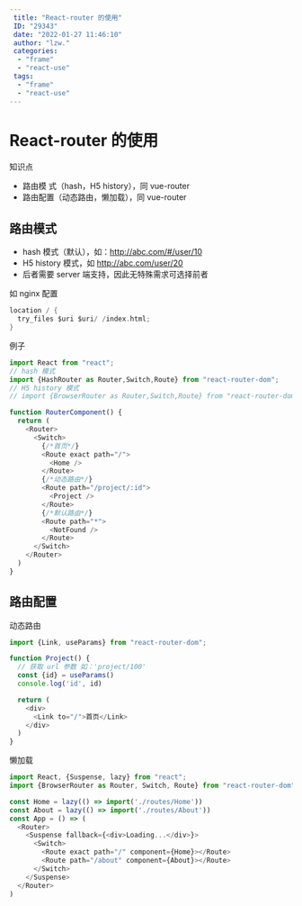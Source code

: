 ```yaml
---
 title: "React-router 的使用"
 ID: "29343"
 date: "2022-01-27 11:46:10"
 author: "lzw."
 categories: 
  - "frame"
  - "react-use"
 tags: 
  - "frame"
  - "react-use"
---
```


# React-router 的使用

知识点

- 路由模   式（hash，H5 history），同 vue-router
- 路由配置（动态路由，懒加载），同 vue-router

## 路由模式

- hash 模式（默认），如：http://abc.com/#/user/10
- H5 history 模式，如 http://abc.com/user/20
- 后者需要 server 端支持，因此无特殊需求可选择前者

如 nginx 配置

```c
location / {
  try_files $uri $uri/ /index.html;
}
```

例子

```js
import React from "react";
// hash 模式
import {HashRouter as Router,Switch,Route} from "react-router-dom";
// H5 history 模式
// import {BrowserRouter as Router,Switch,Route} from "react-router-dom";

function RouterComponent() {
  return (
    <Router>
      <Switch>
        {/*首页*/}
        <Route exact path="/">
          <Home />
        </Route>
        {/*动态路由*/}
        <Route path="/project/:id">
          <Project />
        </Route>
        {/*默认路由*/}
        <Route path="*">
          <NotFound />
        </Route>
      </Switch>
    </Router>
  )
}
```

## 路由配置

动态路由

```js
import {Link, useParams} from "react-router-dom";

function Project() {
  // 获取 url 参数 如：'project/100'
  const {id} = useParams()
  console.log('id', id)

  return (
    <div>
      <Link to="/">首页</Link>
    </div>
  )
}
```

懒加载

```js
import React, {Suspense, lazy} from "react";
import {BrowserRouter as Router, Switch, Route} from "react-router-dom";

const Home = lazy(() => import('./routes/Home'))
const About = lazy(() => import('./routes/About'))
const App = () => (
  <Router>
    <Suspense fallback={<div>Loading...</div>}>
      <Switch>
        <Route exact path="/" component={Home}></Route>
        <Route path="/about" component={About}></Route>
      </Switch>
    </Suspense>
  </Router>
)
```



